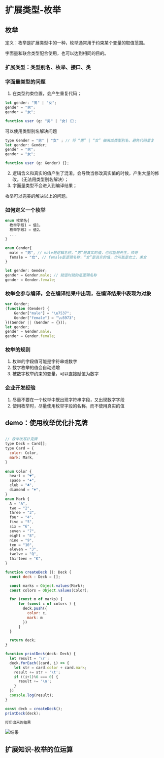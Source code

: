 # 扩展类型-枚举

## 枚举

定义：枚举是扩展类型中的一种，枚举通常用于约束某个变量的取值范围。  

字面量和联合类型配合使用，也可以达到相同的目的。  

### 扩展类型：类型别名、枚举、接口、类  

### 字面量类型的问题
1. 在类型约束位置，会产生重复代码；
```javascript
let gender: "男" | "女";
gender = "男";
gender = "女";

function user (g: "男" | "女) {};
```
可以使用类型别名解决问题  
```javascript
type Gender = "男" | "女" ; // 将 “男” | “女” 抽离成类型别名，避免代码重复
let gender: Gender;
gender = "男";
gender = "女";

function user (g: Gender) {};
```

2. 逻辑含义和真实的值产生了混淆，会导致当修改真实值的时候，产生大量的修改。（无法用类型别名解决）；
3. 字面量类型不会进入到编译结果；

枚举可以完美的解决以上的问题。

### 如何定义一个枚举
```javascript
enum 枚举名{
  枚举字段1 = 值1，
  枚举字段2 = 值2，
  ...
}

enum Gender{
  male = "男", // male是逻辑名称，“男”是真实的值，也可能是先生，帅哥
  female = "女", // female是逻辑名称，“女”是真实的值，也可能是女士、美女
}

let gender: Gender;
gender = Gender.male; // 赋值时赋的是逻辑名称
gender = Gender.female;

```

### 枚举会参与编译，会在编译结果中出现，在编译结果中表现为对象
```javascript
var Gender;
(function (Gender) {
    Gender["male"] = "\u7537";
    Gender["female"] = "\u5973";
})(Gender || (Gender = {}));
let gender;
gender = Gender.male;
gender = Gender.female;
```

### 枚举的规则
1. 枚举的字段值可能是字符串或数字
2. 数字枚举的值会自动递增
3. 被数字枚举约束的变量，可以直接赋值为数字

### 企业开发经验
1. 尽量不要在一个枚举中既出现字符串字段，又出现数字字段
2. 使用枚举时，尽量使用枚举字段的名称，而不使用真实的值


## demo：使用枚举优化扑克牌

```javascript
 
// 枚举改写扑克牌
type Deck = Card[];
type Card = {
  color: Color,
  mark: Mark,
}
  
enum Color {
  heart = "♥",
  spade = "♠",
  club = "♣",
  diamond = "♦",
}
enum Mark {
  A = "A",
  two = "2",
  three = "3",
  four = "4",
  five = "5",
  six = "6",
  seven = "7",
  eight = "8",
  nine = "9",
  ten = "10",
  eleven = "J",
  twelve = "Q",
  thirteen = "K",
}

function createDeck (): Deck {
  const deck : Deck = [];

  const marks = Object.values(Mark);
  const colors = Object.values(Color);

  for (const m of marks) {
      for (const c of colors ) {
        deck.push({
          color: c,
          mark: m
        })
      }
  }

  return deck;
}

function printDeck(deck: Deck) {
  let result = '\r';
  deck.forEach((card, i) => {
    let str = card.color + card.mark;
    result += str + '\t';
    if ((i+1)%6 === 0) {
      result += '\n';
    }
  })
  console.log(result);
}

const deck = createDeck();
printDeck(deck);

打印出来的结果
```
![结果](https://img-blog.csdnimg.cn/2019103120213373.png)

## 扩展知识-枚举的位运算

